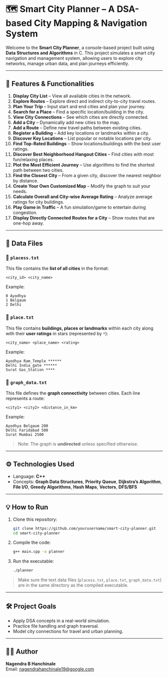 # 🗺 Smart City Planner – A DSA-based City Mapping & Navigation System

Welcome to the **Smart City Planner**, a console-based project built using **Data Structures and Algorithms** in C. This project simulates a smart city navigation and management system, allowing users to explore city networks, manage urban data, and plan journeys efficiently.

---

## 🚀 Features & Functionalities

1. **Display City List** – View all available cities in the network.
2. **Explore Routes** – Explore direct and indirect city-to-city travel routes.
3. **Plan Your Trip** – Input start and end cities and plan your journey.
4. **Search for a Place** – Find a specific location/building in the city.
5. **View City Connections** – See which cities are directly connected.
6. **Add a City** – Dynamically add new cities to the map.
7. **Add a Route** – Define new travel paths between existing cities.
8. **Register a Building** – Add key locations or landmarks within a city.
9. **Discover Key Locations** – List popular or notable locations per city.
10. **Find Top-Rated Buildings** – Show locations/buildings with the best user ratings.
11. **Discover Best Neighborhood Hangout Cities** – Find cities with most fun/relaxing places.
12. **Plot the Most Efficient Journey** – Use algorithms to find the shortest path between two cities.
13. **Find the Closest City** – From a given city, discover the nearest neighbor by distance.
14. **Create Your Own Customized Map** – Modify the graph to suit your needs.
15. **Calculate Overall and City-wise Average Rating** – Analyze average ratings for city buildings.
16. **Play Game in Traffic** – A fun simulation/game to entertain during congestion.
17. **Display Directly Connected Routes for a City** – Show routes that are one-hop away.
---

## 📂 Data Files

### 📄 `placess.txt`

This file contains the **list of all cities** in the format:

```
<city_id> <city_name>
```

Example:

```
0 Ayodhya
1 Belgaum
2 Delhi
```

### 📄 `place.txt`

This file contains **buildings, places or landmarks** within each city along with their **user ratings** in stars (represented by `*`):

```
<city_name> <place_name> <rating>
```

Example:

```
Ayodhya Ram_Temple ******
Delhi India_gate ******
Surat Gas_Station ****
```

### 📄 `graph_data.txt`

This file defines the **graph connectivity** between cities. Each line represents a route:

```
<city1> <city2> <distance_in_km>
```

Example:

```
Ayodhya Belgaum 200
Delhi Faridabad 500
Surat Mumbai 2500
```

> Note: The graph is **undirected** unless specified otherwise.

---

## ⚙️ Technologies Used

* Language: **C++**
* Concepts: **Graph Data Structures**, **Priority Queue**, **Dijkstra’s Algorithm**, **File I/O**, **Greedy Algorithms**, **Hash Maps**, **Vectors**, **DFS/BFS**

---

## 💡 How to Run

1. Clone this repository:

   ```bash
   git clone https://github.com/yourusername/smart-city-planner.git
   cd smart-city-planner
   ```

2. Compile the code:

   ```bash
   g++ main.cpp -o planner
   ```

3. Run the executable:

   ```bash
   ./planner
   ```

> Make sure the text data files (`placess.txt`, `place.txt`, `graph_data.txt`) are in the same directory as the compiled executable.

---

## 🛠️ Project Goals

* Apply DSA concepts in a real-world simulation.
* Practice file handling and graph traversal.
* Model city connections for travel and urban planning.

---
## 👨‍💻 Author

**Nagendra B Hanchinale**  
Email: [nagendrahanchinale19@google.com](mailto:nagendrahanchinale19@google.com)


